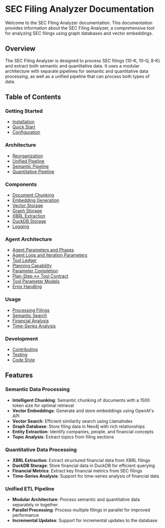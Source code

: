 # SEC Filing Analyzer Documentation

Welcome to the SEC Filing Analyzer documentation. This documentation provides information about the SEC Filing Analyzer, a comprehensive tool for analyzing SEC filings using graph databases and vector embeddings.

## Overview

The SEC Filing Analyzer is designed to process SEC filings (10-K, 10-Q, 8-K) and extract both semantic and quantitative data. It uses a modular architecture with separate pipelines for semantic and quantitative data processing, as well as a unified pipeline that can process both types of data.

## Table of Contents

### Getting Started

- [Installation](installation.md)
- [Quick Start](quick_start.md)
- [Configuration](configuration.md)

### Architecture

- [Reorganization](reorganization.md)
- [Unified Pipeline](unified_pipeline.md)
- [Semantic Pipeline](semantic_pipeline.md)
- [Quantitative Pipeline](quantitative_pipeline.md)

### Components

- [Document Chunking](document_chunking.md)
- [Embedding Generation](embedding_generation.md)
- [Vector Storage](vector_storage.md)
- [Graph Storage](graph_storage.md)
- [XBRL Extraction](xbrl_extraction.md)
- [DuckDB Storage](duckdb_storage.md)
- [Logging](logging.md)

### Agent Architecture

- [Agent Parameters and Phases](agent_parameters.md)
- [Agent Loop and Iteration Parameters](agent_loop.md)
- [Tool Ledger](tool_ledger.md)
- [Planning Capability](planning_capability.md)
- [Parameter Completion](parameter_completion.md)
- [Plan-Step ↔ Tool Contract](plan_step_tool_contract.md)
- [Tool Parameter Models](tool_parameter_models.md)
- [Error Handling](error_handling.md)

### Usage

- [Processing Filings](processing_filings.md)
- [Semantic Search](semantic_search.md)
- [Financial Analysis](financial_analysis.md)
- [Time-Series Analysis](time_series_analysis.md)

### Development

- [Contributing](contributing.md)
- [Testing](testing.md)
- [Code Style](code_style.md)

## Features

### Semantic Data Processing

- **Intelligent Chunking**: Semantic chunking of documents with a 1500 token size for optimal retrieval
- **Vector Embeddings**: Generate and store embeddings using OpenAI's API
- **Vector Search**: Efficient similarity search using LlamaIndex
- **Graph Database**: Store filing data in Neo4j with rich relationships
- **Entity Extraction**: Identify companies, people, and financial concepts
- **Topic Analysis**: Extract topics from filing sections

### Quantitative Data Processing

- **XBRL Extraction**: Extract structured financial data from XBRL filings
- **DuckDB Storage**: Store financial data in DuckDB for efficient querying
- **Financial Metrics**: Extract key financial metrics from SEC filings
- **Time-Series Analysis**: Support for time-series analysis of financial data

### Unified ETL Pipeline

- **Modular Architecture**: Process semantic and quantitative data separately or together
- **Parallel Processing**: Process multiple filings in parallel for improved performance
- **Incremental Updates**: Support for incremental updates to the database
